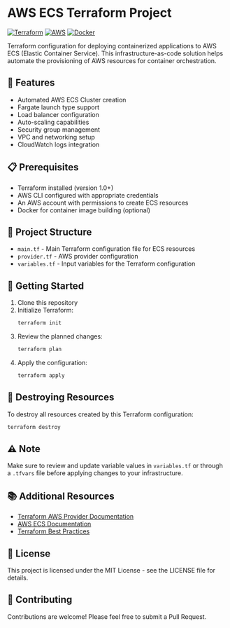# AWS ECS Terraform Project

[![Terraform](https://img.shields.io/badge/terraform-%235835CC.svg?style=for-the-badge&logo=terraform&logoColor=white)](https://www.terraform.io/)
[![AWS](https://img.shields.io/badge/AWS-%23FF9900.svg?style=for-the-badge&logo=amazon-aws&logoColor=white)](https://aws.amazon.com/)
[![Docker](https://img.shields.io/badge/docker-%230db7ed.svg?style=for-the-badge&logo=docker&logoColor=white)](https://www.docker.com/)

Terraform configuration for deploying containerized applications to AWS ECS (Elastic Container Service). This infrastructure-as-code solution helps automate the provisioning of AWS resources for container orchestration.

## 🚀 Features

- Automated AWS ECS Cluster creation
- Fargate launch type support
- Load balancer configuration
- Auto-scaling capabilities
- Security group management
- VPC and networking setup
- CloudWatch logs integration

## 📋 Prerequisites

- Terraform installed (version 1.0+)
- AWS CLI configured with appropriate credentials
- An AWS account with permissions to create ECS resources
- Docker for container image building (optional)

## 📁 Project Structure

- `main.tf` - Main Terraform configuration file for ECS resources
- `provider.tf` - AWS provider configuration
- `variables.tf` - Input variables for the Terraform configuration

## 🏁 Getting Started

1. Clone this repository
2. Initialize Terraform:
   ```bash
   terraform init
   ```
3. Review the planned changes:
   ```bash
   terraform plan
   ```
4. Apply the configuration:
   ```bash
   terraform apply
   ```

## 🧹 Destroying Resources

To destroy all resources created by this Terraform configuration:
```bash
terraform destroy
```

## ⚠️ Note

Make sure to review and update variable values in `variables.tf` or through a `.tfvars` file before applying changes to your infrastructure.

## 📚 Additional Resources

- [Terraform AWS Provider Documentation](https://registry.terraform.io/providers/hashicorp/aws/latest/docs)
- [AWS ECS Documentation](https://docs.aws.amazon.com/ecs/)
- [Terraform Best Practices](https://www.terraform-best-practices.com/)

## 📄 License

This project is licensed under the MIT License - see the LICENSE file for details.

## 🤝 Contributing

Contributions are welcome! Please feel free to submit a Pull Request. 